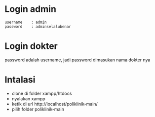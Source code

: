 # Login admin
```
username    : admin
password    : adminselalubenar
```

# Login dokter
password adalah username, jadi password dimasukan nama dokter nya

# Intalasi
- clone di folder xampp/htdocs
- nyalakan xampp
- ketik di url http://localhost/poliklinik-main/
- pilih folder poliklinik-main
